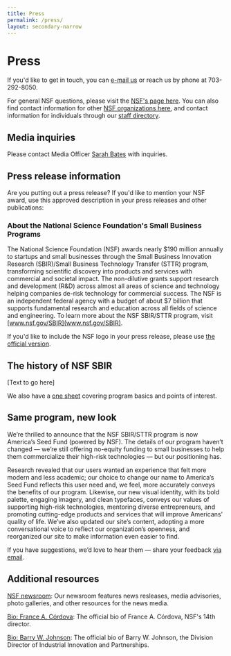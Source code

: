```yaml
---
title: Press
permalink: /press/
layout: secondary-narrow
---
```


# Press

If you'd like to get in touch, you can [e-mail us](mailto:sbir@nsf.gov) or reach us by phone at 703-292-8050.  

For general NSF questions, please visit the [NSF's page here](https://www.nsf.gov/help/contact.jsp). You can also find contact information for other [NSF organizations here](https://www.nsf.gov/staff/orglist.jsp), and contact information for individuals through our [staff directory](https://www.nsf.gov/staff/).  

## Media inquiries

Please contact Media Officer [Sarah Bates](sabates@nsf.gov) with inquiries.

## Press release information

Are you putting out a press release? If you'd like to mention your NSF award, use this approved description in your press releases and other publications:

### About the National Science Foundation's Small Business Programs

The National Science Foundation (NSF) awards nearly $190 million annually to startups and small businesses through the Small Business Innovation Research (SBIR)/Small Business Technology Transfer (STTR) program, transforming scientific discovery into products and services with commercial and societal impact. The non-dilutive grants support research and development (R&D) across almost all areas of science and technology helping companies de-risk technology for commercial success. The NSF is an independent federal agency with a budget of about $7 billion that supports fundamental research and education across all fields of science and engineering. To learn more about the NSF SBIR/STTR program, visit [www.nsf.gov/SBIR](www.nsf.gov/SBIR).

If you'd like to include the NSF logo in your press release, please use [the official version](https://www.nsf.gov/policies/logos.jsp). 

## The history of NSF SBIR

[Text to go here]

We also have a [one sheet]() covering program basics and points of interest. 

## Same program, new look 

We’re thrilled to announce that the NSF SBIR/STTR program is now America’s Seed Fund (powered by NSF). The details of our program haven’t changed — we’re still offering no-equity funding to small businesses to help them commercialize their high-risk technologies — but our positioning has. 
 
Research revealed that our users wanted an experience that felt more modern and less academic; our choice to change our name to America’s Seed Fund reflects this user need and, we feel, more accurately conveys the benefits of our program. Likewise, our new visual identity, with its bold palette, engaging imagery, and clean typefaces, conveys our values of supporting high-risk technologies, mentoring diverse entrepreneurs, and promoting cutting-edge products and services that will improve Americans’ quality of life. We’ve also updated our site’s content, adopting a more conversational voice to reflect our organization’s openness, and reorganized our site to make information even easier to find.
 
If you have suggestions, we’d love to hear them — share your feedback [via email](sbir@nsf.gov).

## Additional resources

[NSF newsroom](https://www.nsf.gov/news/newsroom.jsp): Our newsroom features news resleases, media advisories, photo galleries, and other resources for the news media.

[Bio: France A. Córdova](https://www.nsf.gov/mobile/staff/staff_bio.jsp?lan=fcordova&org=NSF&from_org): The official bio of France A. Córdova, NSF's 14th director.

[Bio: Barry W. Johnson](https://www.nsf.gov/news/news_summ.jsp?cntn_id=134426): The official bio of Barry W. Johnson, the Division Director of Industrial Innovation and Partnerships. 




